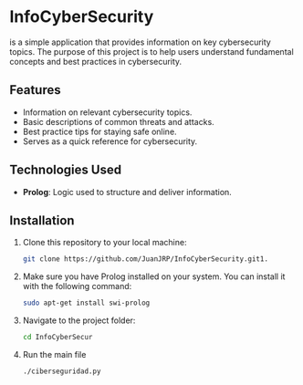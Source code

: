 # InfoCyberSecurity
is a simple application that provides information on key cybersecurity topics. The purpose of this project is to help users understand fundamental concepts and best practices in cybersecurity.

## Features

- Information on relevant cybersecurity topics.
- Basic descriptions of common threats and attacks.
- Best practice tips for staying safe online.
- Serves as a quick reference for cybersecurity.

## Technologies Used

- **Prolog**: Logic used to structure and deliver information.

## Installation

1. Clone this repository to your local machine:

   ```bash
   git clone https://github.com/JuanJRP/InfoCyberSecurity.git1.

2. Make sure you have Prolog installed on your system. You can install it with the following command:
   ```bash
   sudo apt-get install swi-prolog

3. Navigate to the project folder:
    ```bash
    cd InfoCyberSecur

4. Run the main file 
    ```bash
    ./ciberseguridad.py
